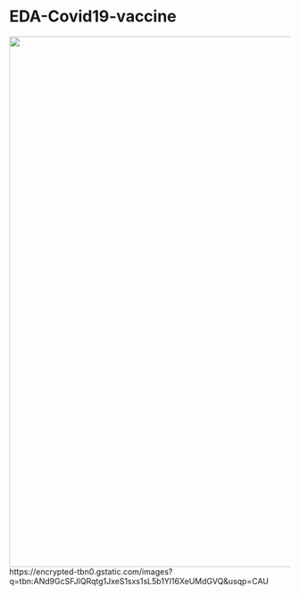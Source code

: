 # EDA-Covid19-vaccine
<img src="https://encrypted-tbn0.gstatic.com/images?q=tbn:ANd9GcSFJlQRqtg1JxeS1sxs1sL5b1Yl16XeUMdGVQ&usqp=CAU" width="950">
https://encrypted-tbn0.gstatic.com/images?q=tbn:ANd9GcSFJlQRqtg1JxeS1sxs1sL5b1Yl16XeUMdGVQ&usqp=CAU
